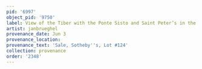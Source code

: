 ```yaml
---
pid: '6997'
object_pid: '9750'
label: View of the Tiber with the Ponte Sisto and Saint Peter’s in the Distance
artist: janbrueghel
provenance_date: Jun 3
provenance_location:
provenance_text: 'Sale, Sotheby''s, Lot #124'
collection: provenance
order: '2348'
---
```

